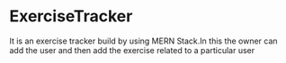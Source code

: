 # ExerciseTracker
It is an exercise tracker build by using MERN Stack.In this the owner can add the user and then add the exercise related to a particular user
